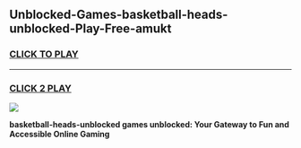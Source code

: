 
## Unblocked-Games-basketball-heads-unblocked-Play-Free-amukt
<h3>
<a href="https://premium76.site?title=basketball-heads-unblocked&ref=12A">CLICK TO PLAY</a></h3>
<hr>

<h3>
<a href="https://premium76.site?title=basketball-heads-unblocked&ref=12A">CLICK 2 PLAY</a>
  
</h3>

<a href="https://premium76.site?title=basketball-heads-unblocked&ref=12A"><img src="https://clearcache.store/games.png"></a>


**basketball-heads-unblocked games unblocked: Your Gateway to Fun and Accessible Online Gaming**
